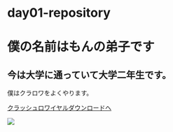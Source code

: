 # day01-repository
<h1>僕の名前はもんの弟子です</h1>

<h2>今は大学に通っていて大学二年生です。</h2>

<p>僕はクラロワをよくやります。</p>

<a href="https://rd.listing.yahoo.co.jp/p/search/GU=A8OGnGgAAFB9o3p1AV5fbom1wFHX0jtuvF6-2G-hrvK13yAKSKkhKr_ZDuUfCeA94B7l6zf_QYag-r4TY0n-DDUHPMShdnaICFTzQ-TGDHD5ugOO6l4JQtLVt50N1yWhqHlJZfl5rvJ5q0fcBjZOTI_QKTbJO4ZsB8v2O0bijJ8k9MCsI0H_JQJesr5fNwWs6Qn2EFDpKx_IdiTjhs35LLgapCn40ewa2lGdH8N-hPE_nf9epbCGFh0DG2FuHSfv1qIbnSh8JdBAuyMEliHQ8SbIs2SjKgpzGJFrKMha2GL8py-pt8di-2NvqBWQQJpazrS0ol9HenSJCQg7bdX7gQUVMwUsmh7WK7JcYSVkYCflNr1bDIav_l2Y6mKZ_RAT31SLvxWbe0XOgtzfjqwjgTaaOfUhi5k2G2qQpOQBSGiogwEG8nKniZhusmN66GWyQF1TIWa31Ozz6iaCI7gKsu0JO-arub9EcnjOMYs8C0Q4vCY0SCk4Ds_4Cha02EeAEKmXZHCy23_YWePcvN5CDALV0lBIT73Ri8ttqTNzyvH7p44PabRBjSb93px-qqY0I1ZBBH7dyPX_dq2UX3L5lgAkuwxGajoHIlRscQd1xkvQT93my-u-JqYF2BYF2DVsD2Hk7tK1-DjYoze2hpBaGXbuVmMJoepIoZG7rg8356-2kYo-EiGwC4sUtMYUC0LekdS9xYrPBENW2DyJhAbD5cnJAtBHAXWUx9sF7hsYdGM9pfC8xTD6xteT-ZlXTBkddKFwdVap51h39TM2-uBTIJpkSkKDIL3OZNtxfi1aZ1rHGYn_eT6U5HykrhYY7xDb_HbPBb6r8IZHPLMMfDQe0s9diG0n8YLpg8ByXP27IBxRhC2pVbSjDcD6aS3mPduMfxeFWFoHn5GXwCpIqSGGYJln-Qs80m4jTEj48BUbbyHU3gni2iCZEE7blYKerUdNa9mK_HxkosyudCskPLi3LD9sZa5t5wHli1ZniTdZxtkaHHTTkbi7x_FkdMYf2HuA7EN5HJlQ2YOwrRKKGqmRO1_v4g;/?ep=A8OGnGgAALdyQTELqR4dcL4X9gwg27TDQRd-XqMjM8HSPijI8EvvNOLKwBjNnXVZxA9k87ifQ33xv6TF-LusA8s200P4WqVdCe8ZOmilLyh091xpCDv_L-dirsm0ZO2KfoXJW5j99y_b40jtXChUrzrc7WBQCADgTr-EKx_u9ATribR77q8gQduhb20Bz_--wPw6-dEAUyaIDU0npdntPZJgqm9ZjqvQVQ&v=2
">クラッシュロワイヤルダウンロードへ</a>

<img src="https://msp.c.yimg.jp/images/v2/FUTi93tXq405grZVGgDqG8yGzn8qt2q5MOqjdGEgbtWZI5JjPyEJWXqQnQtKM2cHPPxr5EG13bD1EQTu_G6hwxaqJzlfojYQDR68338dXdG6LCkQINChNyf_oyVg-xTg4w_nbl72iQmYU4XaFXARxl4V1CKwiY-BFU1Qd3MhuRFUx4I-ttzP_QNWQ9DjpVFeddtrnLBqUTDFx2qpz8tm0DA-fSN5Jom3deqJps8FX7hzRk9gPwTrJqICJLCh99XNfKJZgBNCK2901YhiAacZHeorQrt0ElV5cTInxQ8-VZw=/e3c92efc906b0b350188dbd08715c4aa.png?errorImage=false">
